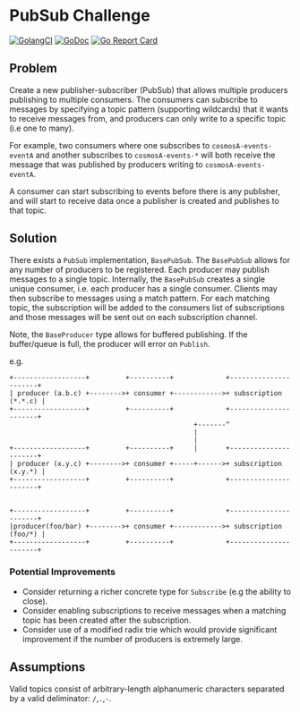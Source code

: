 # PubSub Challenge

[![GolangCI](https://golangci.com/badges/github.com/alexanderbez/pubsub-challenge.svg)](https://golangci.com)
[![GoDoc](https://godoc.org/github.com/alexanderbez/pubsub-challenge?status.svg)](https://godoc.org/github.com/alexanderbez/pubsub-challenge)
[![Go Report Card](https://goreportcard.com/badge/github.com/alexanderbez/pubsub-challenge)](https://goreportcard.com/report/github.com/alexanderbez/pubsub-challenge)

## Problem

Create a new publisher-subscriber (PubSub) that allows multiple producers
publishing to multiple consumers. The consumers can subscribe to messages by
specifying a topic pattern (supporting wildcards) that it wants to receive
messages from, and producers can only write to a specific topic (i.e one to many).

For example, two consumers where one subscribes to `cosmosA-events-eventA` and
another subscribes to `cosmosA-events-*` will both receive the message that was
published by producers writing to `cosmosA-events-eventA`.

A consumer can start subscribing to events before there is any publisher, and
will start to receive data once a publisher is created and publishes to that
topic.

## Solution

There exists a `PubSub` implementation, `BasePubSub`. The `BasePubSub` allows for
any number of producers to be registered. Each producer may publish messages to
a single topic. Internally, the `BasePubSub` creates a single unique consumer, i.e.
each producer has a single consumer. Clients may then subscribe to messages using
a match pattern. For each matching topic, the subscription will be added to the
consumers list of subscriptions and those messages will be sent out on each
subscription channel.

Note, the `BaseProducer` type allows for buffered publishing. If the buffer/queue is
full, the producer will error on `Publish`.

e.g.

```ascii
+------------------+         +----------+             +----------------------+
| producer (a.b.c) +-------->+ consumer +------------>+ subscription (*.*.c) |
+------------------+         +----------+             +----------------------+
                                              +-------^
                                              |
                                              |
+------------------+         +----------+     |       +----------------------+
| producer (x.y.c) +-------->+ consumer +-----+------>+ subscription (x.y.*) |
+------------------+         +----------+             +----------------------+


+------------------+         +----------+             +----------------------+
|producer(foo/bar) +-------->+ consumer +------------>+ subscription (foo/*) |
+------------------+         +----------+             +----------------------+

```

### Potential Improvements

* Consider returning a richer concrete type for `Subscribe` (e.g the ability to close).
* Consider enabling subscriptions to receive messages when a matching topic has
  been created after the subscription.
* Consider use of a modified radix trie which would provide significant improvement
  if the number of producers is extremely large.

## Assumptions

Valid topics consist of arbitrary-length alphanumeric characters separated by a
valid deliminator: `/`,`.`,`-`.
